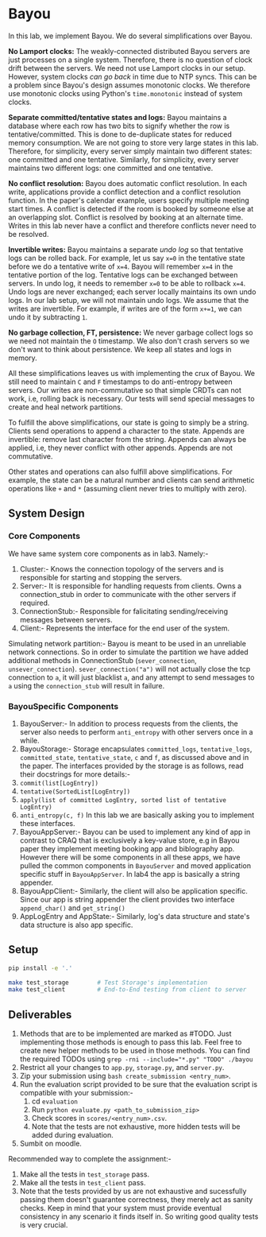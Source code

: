 # Bayou

In this lab, we implement Bayou. We do several simplifications over Bayou. 

**No Lamport clocks:** The weakly-connected distributed Bayou servers are just
processes on a single system. Therefore, there is no question of clock drift
between the servers. We need not use Lamport clocks in our setup. However,
system clocks *can go back* in time due to NTP syncs. This can be a problem 
since Bayou's design assumes monotonic clocks. We therefore use monotonic clocks
using Python's `time.monotonic` instead of system clocks.

**Separate committed/tentative states and logs:** Bayou maintains a database
where each row has two bits to signify whether the row is tentative/committed.
This is done to de-duplicate states for reduced memory consumption. We are not
going to store very large states in this lab. Therefore, for simplicity, every
server simply maintain two different states: one committed and one tentative.
Similarly, for simplicity, every server maintains two different logs: one
committed and one tentative.

**No conflict resolution:** Bayou does automatic conflict resolution. In each
write, applications provide a conflict detection and a conflict resolution
function. In the paper's calendar example, users specify multiple meeting start
times. A conflict is detected if the room is booked by someone else at an
overlapping slot. Conflict is resolved by booking at an alternate time. Writes
in this lab never have a conflict and therefore conflicts never need to be
resolved.

**Invertible writes:** Bayou maintains a separate *undo log* so that tentative
logs can be rolled back. For example, let us say `x=0` in the tentative state
before we do a tentative write of `x=4`. Bayou will remember `x=4` in the
tentative portion of the log.  Tentative logs can be exchanged between servers.
In undo log, it needs to remember `x=0` to be able to rollback `x=4`. Undo logs
are never exchanged; each server locally maintains its own undo logs. In our lab
setup, we will not maintain undo logs.  We assume that the writes are
invertible. For example, if writes are of the form `x+=1`, we can undo it by
subtracting `1`.

**No garbage collection, FT, persistence:** We never garbage collect logs so we
need not maintain the `O` timestamp. We also don't crash servers so we don't
want to think about persistence. We keep all states and logs in memory.

All these simplifications leaves us with implementing the crux of Bayou. We
still need to maintain `C` and `F` timestamps to do anti-entropy between
servers. Our writes are non-commutative so that simple CRDTs can not work, i.e,
rolling back is necessary. Our tests will send special messages to create and
heal network partitions.

To fulfill the above simplifications, our state is going to simply be a string.
Clients send operations to append a character to the state. Appends are
invertible: remove last character from the string. Appends can always be
applied, i.e, they never conflict with other appends. Appends are not
commutative.

Other states and operations can also fulfill above simplifications. For example,
the state can be a natural number and clients can send arithmetic operations
like `+` and `*` (assuming client never tries to multiply with zero).


## System Design
### Core Components
We have same system core components as in lab3. Namely:-
1. Cluster:- Knows the connection topology of the servers and is responsible for starting and stopping the servers.
2. Server:- It is responsible for handling requests from clients. Owns a connection_stub in order to communicate with the other servers if required.
3. ConnectionStub:- Responsible for falicitating sending/receiving messages between servers.
4. Client:- Represents the interface for the end user of the system.

Simulating network partition:- Bayou is meant to be used in an unreliable network connections. So in order to simulate the partition we have added
additional methods in ConnectionStub (`sever_connection`, `unsever_connection`).  `sever_connection("a")` will not actually close the tcp connection to `a`, it will
just blacklist `a`, and any attempt to send messages to `a` using the `connection_stub` will result in failure.

### BayouSpecific Components
1. BayouServer:- In addition to process requests from the clients, the server also needs to perform `anti_entropy` with other servers once in a while.
2. BayouStorage:- Storage encapsulates `committed_logs`, `tentative_logs`, `committed_state`, `tentative_state`, `c` and `f`, as discussed above and in the paper.
The interfaces provided by the storage is as follows, read their docstrings for more details:-
  1. `commit(list[LogEntry])`
  2. `tentative(SortedList[LogEntry])`
  3. `apply(list of committed LogEntry, sorted list of tentative LogEntry)`
  4. `anti_entropy(c, f)`
In this lab we are basically asking you to implement these interfaces.
3. BayouAppServer:- Bayou can be used to implement any kind of app in contrast to CRAQ that is exclusively a key-value store, e.g in Bayou paper they implement meeting booking app and biblography app.
However there will be some components in all these apps, we have pulled the common components in `BayouServer` and moved application specific stuff in `BayouAppServer`. In lab4 the app is basically
a string appender.
4. BayouAppClient:- Similarly, the client will also be application specific. Since our app is string appender the client provides two interface `append_char()` and `get_string()`
5. AppLogEntry and AppState:- Similarly, log's data structure and state's data structure is also app specific. 


## Setup

```bash
pip install -e '.'

make test_storage        # Test Storage's implementation
make test_client         # End-to-End testing from client to server
```


## Deliverables
1. Methods that are to be implemented are marked as #TODO. Just implementing those methods is enough to pass this lab.
Feel free to create new helper methods to be used in those methods.
You can find the required TODOs using `grep -rni --include="*.py" "TODO" ./bayou`
2. Restrict all your changes to `app.py`, `storage.py`, and `server.py`.
3. Zip your submission using `bash create_submission <entry_num>`.
4. Run the evaluation script provided to be sure that the evaluation script is compatible with your submission:-
   1. cd `evaluation`
   2. Run `python evaluate.py <path_to_submission_zip>`
   3. Check scores in `scores/<entry_num>.csv`.
   4. Note that the tests are not exhaustive, more hidden tests will be added during evaluation.
5. Sumbit on moodle.
   
Recommended way to complete the assignment:-
1. Make all the tests in `test_storage` pass.
2. Make all the tests in `test_client` pass.
3. Note that the tests provided by us are not exhaustive and sucessfully passing them doesn't guarantee correctness, they merely act as
sanity checks. Keep in mind that your system must provide eventual consistency in any scenario it finds itself in.
So writing good quality tests is very crucial.
